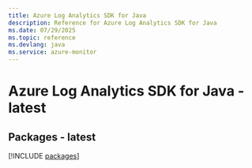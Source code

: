 ```yaml
---
title: Azure Log Analytics SDK for Java
description: Reference for Azure Log Analytics SDK for Java
ms.date: 07/29/2025
ms.topic: reference
ms.devlang: java
ms.service: azure-monitor
---
```

# Azure Log Analytics SDK for Java - latest
## Packages - latest
[!INCLUDE [packages](log-analytics-index.md)]